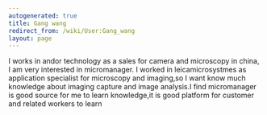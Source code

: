 ```yaml
---
autogenerated: true
title: Gang wang
redirect_from: /wiki/User:Gang_wang
layout: page
---
```


I works in andor technology as a sales for camera and microscopy in
china, I am very interested in micromanager. I worked in
leicamicrosystmes as application specialist for microscopy and
imaging,so I want know much knowledge about imaging capture and image
analysis.I find micromanager is good source for me to learn knowledge,it
is good platform for customer and related workers to learn
